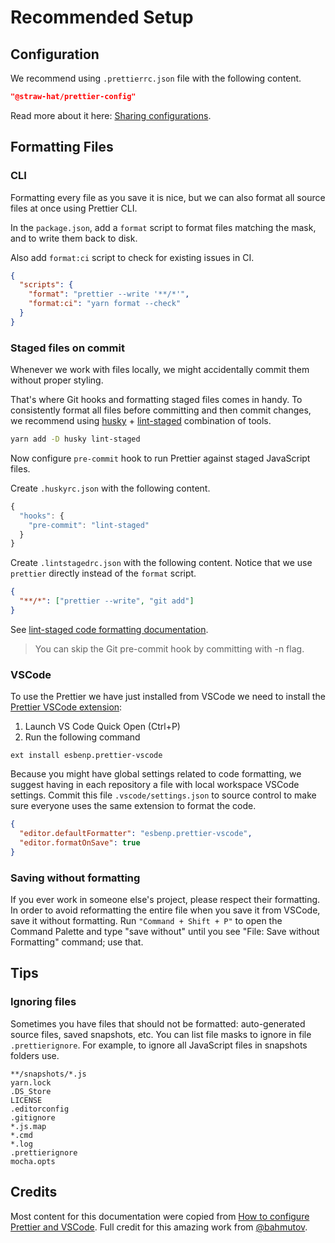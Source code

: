 # Recommended Setup

## Configuration

We recommend using `.prettierrc.json` file with the following content.

```json
"@straw-hat/prettier-config"
```

Read more about it here: [Sharing configurations](https://prettier.io/docs/en/configuration.html#sharing-configurations).

## Formatting Files

### CLI

Formatting every file as you save it is nice, but we can also format all source
files at once using Prettier CLI.

In the `package.json`, add a `format` script to format files matching the mask,
and to write them back to disk.

Also add `format:ci` script to check for existing issues in CI.

```json
{
  "scripts": {
    "format": "prettier --write '**/*'",
    "format:ci": "yarn format --check"
  }
}
```

### Staged files on commit

Whenever we work with files locally, we might accidentally commit them without
proper styling.

That's where Git hooks and formatting staged files comes in
handy. To consistently format all files before committing and then commit
changes, we recommend using [husky](https://github.com/typicode/husky) +
[lint-staged](https://github.com/okonet/lint-staged) combination of tools.

```sh
yarn add -D husky lint-staged
```

Now configure `pre-commit` hook to run Prettier against staged JavaScript files.

Create `.huskyrc.json` with the following content.

```js
{
  "hooks": {
    "pre-commit": "lint-staged"
  }
}
```

Create `.lintstagedrc.json` with the following content. Notice that we use
`prettier` directly instead of the `format` script.

```json
{
  "**/*": ["prettier --write", "git add"]
}
```

See [lint-staged code formatting documentation](https://github.com/okonet/lint-staged#reformatting-the-code).

> You can skip the Git pre-commit hook by committing with -n flag.

### VSCode

To use the Prettier we have just installed from VSCode we need to install the
[Prettier VSCode extension](https://github.com/prettier/prettier-vscode):

1. Launch VS Code Quick Open (Ctrl+P)
2. Run the following command

```text
ext install esbenp.prettier-vscode
```

Because you might have global settings related to code formatting, we suggest
having in each repository a file with local workspace VSCode settings. Commit
this file `.vscode/settings.json` to source control to make sure everyone uses
the same extension to format the code.

```json
{
  "editor.defaultFormatter": "esbenp.prettier-vscode",
  "editor.formatOnSave": true
}
```

### Saving without formatting

If you ever work in someone else's project, please respect their formatting. In
order to avoid reformatting the entire file when you save it from VSCode, save
it without formatting. Run `"Command + Shift + P"` to open the Command Palette
and type "save without" until you see "File: Save without Formatting" command;
use that.

## Tips

### Ignoring files

Sometimes you have files that should not be formatted: auto-generated source
files, saved snapshots, etc. You can list file masks to ignore in file
`.prettierignore`. For example, to ignore all JavaScript files in snapshots
folders use.

```text
**/snapshots/*.js
yarn.lock
.DS_Store
LICENSE
.editorconfig
.gitignore
*.js.map
*.cmd
*.log
.prettierignore
mocha.opts
```

## Credits

Most content for this documentation were copied from
[How to configure Prettier and VSCode](https://glebbahmutov.com/blog/configure-prettier-in-vscode/).
Full credit for this amazing work from [@bahmutov](https://glebbahmutov.com/).
